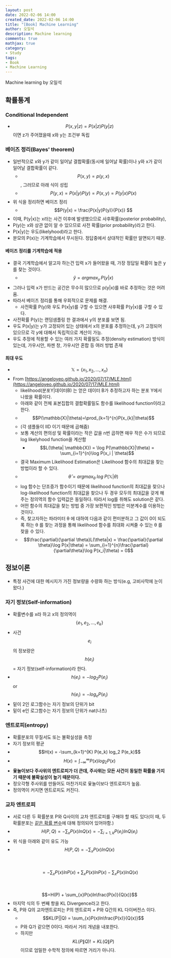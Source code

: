 ```yaml
---
layout: post
date: 2022-02-06 14:00
created_date: 2022-02-06 14:00
title: "[Book] Machine Learning"
author: 오일석
description: Machine learning
comments: true
mathjax: true
category:
- Study
tags:
- Book
- Machine Learning
---
```


Machine learning by 오일석
 <!--more-->

## 확률통계

### Conditional Independent

- <span>$$P(x,y|z)=P(x|z)P(y|z)$$</span> 이면 z가 주어졌을때 x와 y는 조건부 독립

### 베이즈 정리(Bayes' theorem)

- 일반적으로 x와 y가 같이 일어날 결합확률(동시에 일어날 확률)이나 y와 x가 같이 일어날 결합확률이 같다.
  - <span>$$P(x,y) = p(y,x)$$</span>, 그러므로 아래 식이 성립
  - <span>$$P(y,x) = P(x|y)P(y) = P(x,y) = P(y|x)P(x)$$</span>
- 위 식을 정리하면 베이즈 정리
  - $$P(y|x) = \frac{P(x|y)P(y)}{P(x)} $$
- 이때, P(y\|x)는 x라는 사건 이후에 발생했으므로 사후확률(posterior probability),
- P(y)는 x와 상관 없이 알 수 있으므로 사전 확률(prior probability)라고 한다.
- <span class="my_highlight">P(x\|y)는 우도(likelyhood)라고 한다.</span>
- 분모의 P(x)는 기계학습에서 무시된다. 정답중에서 상대적인 확률만 알면되기 때문.

#### 베이즈 정리를 기계학습에 적용

- 결국 기계학습에서 알고자 하는건 입력 x가 들어왔을 때, 가장 정답일 확률이 높은 y를 찾는 것이다.
  - <span>$$\hat{y}=argmax_y\,P(y|x)$$</span>
- 그러나 입력 x가 만드는 공간은 무수히 많으므로 p(y\|x)를 바로 추정하는 것은 어려움.
- 따라서 베이즈 정리를 통해 우회적으로 문제를 해결.
  - <span class="my_highlight">사전확률 P(y)와 우도 P(x\|y)를 구할 수 있으면 사후확률 P(y\|x)</span>를 구할 수 있다.
- 사전확률 P(y)는 랜덤샘플링 한 결과에서 y의 분포를 보면 됨.
- 우도 P(x\|y)는 y가 고정되어 있는 상태에서 x의 분포를 추정하는데, y가 고정되어 있으므로 각 y에 대해서 독립적으로 계산이 가능.
- 우도 추정에 적용할 수 있는 여러 가지 확률밀도 추정(density estimation) 방식이 있는데, <span class="my_highlight">가우시안, 파젠 창, 가우시안 혼합</span> 등 여러 방법 존재

#### 최대 우도

- <span>$$\mathbb{X}=\{x_1, x_2, ..., x_n\}$$</span>
- From [https://angeloyeo.github.io/2020/07/17/MLE.html](https://angeloyeo.github.io/2020/07/17/MLE.html)
  - likelihood(분포Y\|데이터B) 는 얻은 데이터 B가 추정하고자 하는 분포 Y에서 나왔을 확률이다.
  - 아래와 같이 전체 표본집합의 결합확률밀도 함수를 likelihood function이라고 한다.
  - $$P(\mathbb{X}|\theta)=\prod_{k=1}^{n}P(x_{k}|\theta)$$
  - (각 샘플들이 IID 이기 때문에 곱해줌)
  - 보통 계산의 편의성 및 확률이라는 작은 값을 n번 곱하면 매우 작은 수가 되므로 log likelyhood function을 계산함
    - $$L(\theta| \mathbb{X}) = \log P(\mathbb{X}|\theta) = \sum_{i=1}^{n}\log P(x_i | \theta)$$
  - 결국 <span class="my_highlight">Maximum Likelihood Estimation은 Likelihood 함수의 최대값을 찾는 방법</span>이라 할 수 있다.
  - <span>$$\hat{\theta}=argmax_{\theta}\;log\;P(\mathbb{X}|\theta)$$</span>
  - log 함수는 단조증가 함수이기 때문에 likelihood function의 최대값을 찾으나 log-likelihood function의 최대값을 찾으나 두 경우 모두의 최대값을 갖게 해주는 정의역의 함수 입력값은 동일하다. 따라서 log를 취해도 solution은 같다.
  - 어떤 함수의 최대값을 찾는 방법 중 가장 보편적인 방법은 미분계수를 이용하는 것이다.
  - 즉, 찾고자하는 파라미터  θ 에 대하여 다음과 같이 편미분하고 그 값이 0이 되도록 하는  θ 를 찾는 과정을 통해 likelihood 함수를 최대화 시켜줄 수 있는  θ 를 찾을 수 있다.
  - $$\frac{\partial}{\partial \theta}L(\theta|x) = \frac{\partial}{\partial \theta}\log P(x|\theta) = \sum_{i=1}^{n}\frac{\partial}{\partial\theta}\log P(x_i|\theta) = 0$$


## 정보이론

- 특정 사건에 대한 메시지가 가진 정보량을 수량화 하는 방식(e.g, 고비사막에 눈이 왔다.)

### 자기 정보(Self-information)

- 확률변수를 x라 하고 x의 정의역이 $$\{e_1, e_2, ..., e_k\}$$
- 사건 $$e_i$$의 정보량은 $$h(e_i)$$ = 자기 정보(self-information)라 한다.
- $$h(e_i)=-log_{2}P(e_i)$$ or $$h(e_i)=-log_{e}P(e_i)$$
- 밑이 2인 로그함수는 자기 정보의 단위가 <span class="my_highlight">bit</span>
- 밑이 e인 로그함수는 자기 정보의 단위가 <span class="my_highlight">nat(나츠)</span>

### 엔트로피(entropy)

- 확률분포의 무질서도 또는 불확실성을 측정
- 자기 정보의 평균
- $$H(x) = -\sum_{k=1}^{K} P(e_k) log_2 P(e_k)$$
- $$H(x) = \int_{-\infty}^{\infty}P(x)log_2P(x)$$
- <strong>윷놀이보다 주사위의 엔트로피가 더 큰데, 주사위는 모든 사건이 동일한 확률을 가지기 때문에 불확실성이 높기 때문이다.</strong>
- 정오각형 주사위를 만들어도 마찬가지로 윷놀이보다 엔트로피가 높음.
- 정의역이 커지면 엔트로피도 커진다.

### 교차 엔트로피

- 서로 다른 두 확률분포 P와 Q사이의 교차 엔트로피를 구해야 할 때도 있다(이 때, 두 확률분포는 <u>같은 확률 변수</u>에 대해 정의되어 있어야함.)
- $$H(P, Q) = -\sum_{x}P(x)lnQ(x) = -\sum_{i=1,k}P(e_i)lnQ(e_i)$$
- 위 식을 아래와 같이 유도 가능
- <span>$$H(P, Q) = -\sum_{x}P(x)lnQ(x)$$</span><br><br>
<span>$$= -\sum_{x}P(x)lnP(x) + \sum_{x}P(x)lnP(x)-\sum_{x}P(x)lnQ(x)$$</span><br><br>
<span>$$=H(P) + \sum_{x}P(x)ln\frac{P(x)}{Q(x)}$$</span>
- <span class="my_highlight">마지막 식의 두 번째 항을 KL Divergence라고 한다.</span>
- 즉, <span class="my_highlight">P와 Q의 교차엔트로피는 P의 엔트로피 + P와 Q간의 KL 다이버전스</span> 이다.
  - $$KL(P||Q) = \sum_{x}P(x)ln\frac{P(x)}{Q(x)}$$
  - P와 Q가 같으면 0이다. 따라서 거리 개념을 내포한다.
  - 하지만 $$KL(P\|Q) != KL(Q\|P)$$ 이므로 엄밀한 수학적 정의에 따르면 거리가 아니다.
